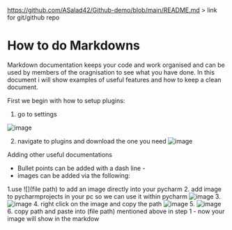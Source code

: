 https://github.com/ASalad42/Github-demo/blob/main/README.md > link for git/github repo

# How to do Markdowns
Markdown documentation keeps your code and work organised and can be used by members of the oragnisation to see what you have done. In this document i will show examples of useful features and how to keep a clean document.

First we begin with how to setup plugins:

1. go to settings 

![image](https://user-images.githubusercontent.com/104793540/182097658-9e6326d3-00fd-49d2-98c3-f9d0547b6e5e.png)

2. navigate to plugins and download the one you need 
![image](https://user-images.githubusercontent.com/104793540/182097779-9272d623-e2c2-48ec-a5f1-1307dd8e0864.png)

Adding other useful documentations
- Bullet points can be added with a dash line - 
- images can be added via the following:

1.use ![](file path) to add an image directly into your pycharm 
2. add image to pycharmprojects in your pc so we can use it within pycharm 
![image](https://user-images.githubusercontent.com/104793540/182099038-8042c977-0165-4fb0-babd-99cc1dddea99.png)
3. ![image](https://user-images.githubusercontent.com/104793540/182099127-e6d67856-7681-46ff-b78b-a3c52ae8d217.png)
4. right click on the image and copy the path 
![image](https://user-images.githubusercontent.com/104793540/182099412-97761275-4cc3-4973-9442-e83271341b54.png)
5. ![image](https://user-images.githubusercontent.com/104793540/182099503-ed52a40c-b0b9-4d53-a577-2f334118648c.png)
6. copy path and paste into (file path) mentioned above in step 1 - now your image will show in the markdow 


